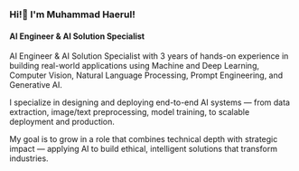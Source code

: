 ### Hi!👋 I'm Muhammad Haerul!
#### AI Engineer & AI Solution Specialist

AI Engineer & AI Solution Specialist with 3 years of hands-on experience in building real-world applications using Machine and Deep Learning, Computer Vision, Natural Language Processing, Prompt Engineering, and Generative AI.

I specialize in designing and deploying end-to-end AI systems — from data extraction, image/text preprocessing, model training, to scalable deployment and production.

My goal is to grow in a role that combines technical depth with strategic impact — applying AI to build ethical, intelligent solutions that transform industries.
